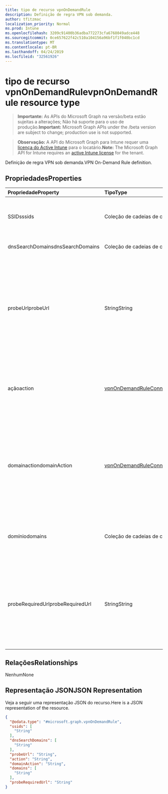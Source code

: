 ```yaml
---
title: tipo de recurso vpnOnDemandRule
description: Definição de regra VPN sob demanda.
author: tfitzmac
localization_priority: Normal
ms.prod: Intune
ms.openlocfilehash: 3209c91400b36adba772273cfa6768049adce448
ms.sourcegitcommit: 0ce657622f42c510a104156a96bf1f1f040bc1cd
ms.translationtype: MT
ms.contentlocale: pt-BR
ms.lasthandoff: 04/24/2019
ms.locfileid: "32561926"
---
```

# <a name="vpnondemandrule-resource-type"></a><span data-ttu-id="7ac1c-103">tipo de recurso vpnOnDemandRule</span><span class="sxs-lookup"><span data-stu-id="7ac1c-103">vpnOnDemandRule resource type</span></span>

> <span data-ttu-id="7ac1c-104">**Importante:** As APIs do Microsoft Graph na versão/beta estão sujeitas a alterações; Não há suporte para o uso de produção.</span><span class="sxs-lookup"><span data-stu-id="7ac1c-104">**Important:** Microsoft Graph APIs under the /beta version are subject to change; production use is not supported.</span></span>

> <span data-ttu-id="7ac1c-105">**Observação:** A API do Microsoft Graph para Intune requer uma [licença do Active Intune](https://go.microsoft.com/fwlink/?linkid=839381) para o locatário.</span><span class="sxs-lookup"><span data-stu-id="7ac1c-105">**Note:** The Microsoft Graph API for Intune requires an [active Intune license](https://go.microsoft.com/fwlink/?linkid=839381) for the tenant.</span></span>

<span data-ttu-id="7ac1c-106">Definição de regra VPN sob demanda.</span><span class="sxs-lookup"><span data-stu-id="7ac1c-106">VPN On-Demand Rule definition.</span></span>

## <a name="properties"></a><span data-ttu-id="7ac1c-107">Propriedades</span><span class="sxs-lookup"><span data-stu-id="7ac1c-107">Properties</span></span>
|<span data-ttu-id="7ac1c-108">Propriedade</span><span class="sxs-lookup"><span data-stu-id="7ac1c-108">Property</span></span>|<span data-ttu-id="7ac1c-109">Tipo</span><span class="sxs-lookup"><span data-stu-id="7ac1c-109">Type</span></span>|<span data-ttu-id="7ac1c-110">Descrição</span><span class="sxs-lookup"><span data-stu-id="7ac1c-110">Description</span></span>|
|:---|:---|:---|
|<span data-ttu-id="7ac1c-111">SSIDs</span><span class="sxs-lookup"><span data-stu-id="7ac1c-111">ssids</span></span>|<span data-ttu-id="7ac1c-112">Coleção de cadeias de caracteres</span><span class="sxs-lookup"><span data-stu-id="7ac1c-112">String collection</span></span>|<span data-ttu-id="7ac1c-113">Identificadores de conjuntos de serviços de rede (SSIDs).</span><span class="sxs-lookup"><span data-stu-id="7ac1c-113">Network Service Set Identifiers (SSIDs).</span></span>|
|<span data-ttu-id="7ac1c-114">dnsSearchDomains</span><span class="sxs-lookup"><span data-stu-id="7ac1c-114">dnsSearchDomains</span></span>|<span data-ttu-id="7ac1c-115">Coleção de cadeias de caracteres</span><span class="sxs-lookup"><span data-stu-id="7ac1c-115">String collection</span></span>|<span data-ttu-id="7ac1c-116">Domínios de pesquisa de DNS.</span><span class="sxs-lookup"><span data-stu-id="7ac1c-116">DNS Search Domains.</span></span>|
|<span data-ttu-id="7ac1c-117">probeUrl</span><span class="sxs-lookup"><span data-stu-id="7ac1c-117">probeUrl</span></span>|<span data-ttu-id="7ac1c-118">String</span><span class="sxs-lookup"><span data-stu-id="7ac1c-118">String</span></span>|<span data-ttu-id="7ac1c-119">Uma URL para sondar.</span><span class="sxs-lookup"><span data-stu-id="7ac1c-119">A URL to probe.</span></span> <span data-ttu-id="7ac1c-120">Se essa URL for obtida com êxito (retornando um código de status HTTP 200) sem redirecionamento, essa regra será correspondente.</span><span class="sxs-lookup"><span data-stu-id="7ac1c-120">If this URL is successfully fetched (returning a 200 HTTP status code) without redirection, this rule matches.</span></span>|
|<span data-ttu-id="7ac1c-121">ação</span><span class="sxs-lookup"><span data-stu-id="7ac1c-121">action</span></span>|[<span data-ttu-id="7ac1c-122">vpnOnDemandRuleConnectionAction</span><span class="sxs-lookup"><span data-stu-id="7ac1c-122">vpnOnDemandRuleConnectionAction</span></span>](../resources/intune-deviceconfig-vpnondemandruleconnectionaction.md)|<span data-ttu-id="7ac1c-123">Ação.</span><span class="sxs-lookup"><span data-stu-id="7ac1c-123">Action.</span></span> <span data-ttu-id="7ac1c-124">Os valores possíveis são: `connect`, `evaluateConnection`, `ignore`, `disconnect`.</span><span class="sxs-lookup"><span data-stu-id="7ac1c-124">Possible values are: `connect`, `evaluateConnection`, `ignore`, `disconnect`.</span></span>|
|<span data-ttu-id="7ac1c-125">domainaction</span><span class="sxs-lookup"><span data-stu-id="7ac1c-125">domainAction</span></span>|[<span data-ttu-id="7ac1c-126">vpnOnDemandRuleConnectionDomainAction</span><span class="sxs-lookup"><span data-stu-id="7ac1c-126">vpnOnDemandRuleConnectionDomainAction</span></span>](../resources/intune-deviceconfig-vpnondemandruleconnectiondomainaction.md)|<span data-ttu-id="7ac1c-127">Ação de domínio (aplicável somente quando a ação é avaliar conexão).</span><span class="sxs-lookup"><span data-stu-id="7ac1c-127">Domain Action (Only applicable when Action is evaluate connection).</span></span> <span data-ttu-id="7ac1c-128">Os valores possíveis são: `connectIfNeeded` e `neverConnect`.</span><span class="sxs-lookup"><span data-stu-id="7ac1c-128">Possible values are: `connectIfNeeded`, `neverConnect`.</span></span>|
|<span data-ttu-id="7ac1c-129">domínio</span><span class="sxs-lookup"><span data-stu-id="7ac1c-129">domains</span></span>|<span data-ttu-id="7ac1c-130">Coleção de cadeias de caracteres</span><span class="sxs-lookup"><span data-stu-id="7ac1c-130">String collection</span></span>|<span data-ttu-id="7ac1c-131">Domains (só é aplicável quando Action é Evaluate Connection).</span><span class="sxs-lookup"><span data-stu-id="7ac1c-131">Domains (Only applicable when Action is evaluate connection).</span></span>|
|<span data-ttu-id="7ac1c-132">probeRequiredUrl</span><span class="sxs-lookup"><span data-stu-id="7ac1c-132">probeRequiredUrl</span></span>|<span data-ttu-id="7ac1c-133">String</span><span class="sxs-lookup"><span data-stu-id="7ac1c-133">String</span></span>|<span data-ttu-id="7ac1c-134">A URL obrigatória da sonda (aplicável somente quando Action é Evaluate Connection e domainaction é conectada se necessário).</span><span class="sxs-lookup"><span data-stu-id="7ac1c-134">Probe Required Url (Only applicable when Action is evaluate connection and DomainAction is connect if needed).</span></span>|

## <a name="relationships"></a><span data-ttu-id="7ac1c-135">Relações</span><span class="sxs-lookup"><span data-stu-id="7ac1c-135">Relationships</span></span>
<span data-ttu-id="7ac1c-136">Nenhum</span><span class="sxs-lookup"><span data-stu-id="7ac1c-136">None</span></span>

## <a name="json-representation"></a><span data-ttu-id="7ac1c-137">Representação JSON</span><span class="sxs-lookup"><span data-stu-id="7ac1c-137">JSON Representation</span></span>
<span data-ttu-id="7ac1c-138">Veja a seguir uma representação JSON do recurso.</span><span class="sxs-lookup"><span data-stu-id="7ac1c-138">Here is a JSON representation of the resource.</span></span>
<!-- {
  "blockType": "resource",
  "@odata.type": "microsoft.graph.vpnOnDemandRule"
}
-->
``` json
{
  "@odata.type": "#microsoft.graph.vpnOnDemandRule",
  "ssids": [
    "String"
  ],
  "dnsSearchDomains": [
    "String"
  ],
  "probeUrl": "String",
  "action": "String",
  "domainAction": "String",
  "domains": [
    "String"
  ],
  "probeRequiredUrl": "String"
}
```





